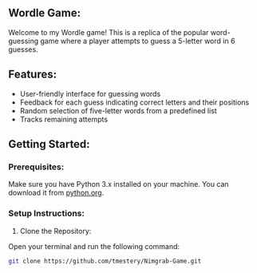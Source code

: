 ## Wordle Game:

Welcome to my Wordle game! This is a replica of the popular word-guessing game where a player attempts to guess a 5-letter word in 6 guesses.

## Features:

- User-friendly interface for guessing words
- Feedback for each guess indicating correct letters and their positions
- Random selection of five-letter words from a predefined list
- Tracks remaining attempts

## Getting Started:

### Prerequisites:

Make sure you have Python 3.x installed on your machine. You can download it from [python.org](https://www.python.org/downloads/).

### Setup Instructions:

1. Clone the Repository:

Open your terminal and run the following command:

   ```bash
   git clone https://github.com/tmestery/Nimgrab-Game.git
